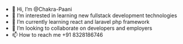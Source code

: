 - 👋 Hi, I’m @Chakra-Paani
- 👀 I’m interested in learning new fullstack development technologies
- 🌱 I’m currently learning react and laravel php framework
- 💞️ I’m looking to collaborate on developers and employers
- 📫 How to reach me +91 8328186746

<!---
Chakra-Paani/Chakra-Paani is a ✨ special ✨ repository because its `README.md` (this file) appears on your GitHub profile.
You can click the Preview link to take a look at your changes.
--->
